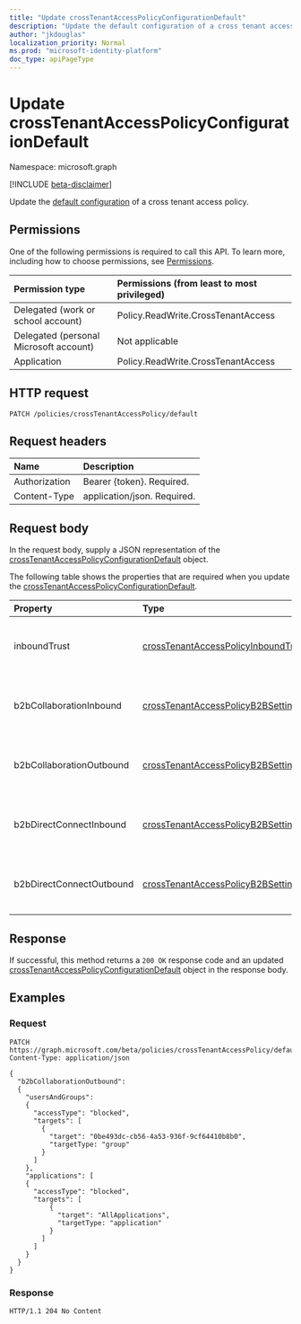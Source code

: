 ```yaml
---
title: "Update crossTenantAccessPolicyConfigurationDefault"
description: "Update the default configuration of a cross tenant access policy."
author: "jkdouglas"
localization_priority: Normal
ms.prod: "microsoft-identity-platform"
doc_type: apiPageType
---
```


# Update crossTenantAccessPolicyConfigurationDefault

Namespace: microsoft.graph

[!INCLUDE [beta-disclaimer](../../includes/beta-disclaimer.md)]

Update the [default configuration](../resources/crosstenantaccesspolicyconfigurationdefault.md) of a cross tenant access policy.

## Permissions

One of the following permissions is required to call this API. To learn more, including how to choose permissions, see [Permissions](/graph/permissions-reference).

|Permission type|Permissions (from least to most privileged)|
|:---|:---|
|Delegated (work or school account)|Policy.ReadWrite.CrossTenantAccess|
|Delegated (personal Microsoft account)|Not applicable|
|Application|Policy.ReadWrite.CrossTenantAccess|

## HTTP request

<!-- {
  "blockType": "ignored"
}
-->

``` http
PATCH /policies/crossTenantAccessPolicy/default
```

## Request headers

|Name|Description|
|:---|:---|
|Authorization|Bearer {token}. Required.|
|Content-Type|application/json. Required.|

## Request body

In the request body, supply a JSON representation of the [crossTenantAccessPolicyConfigurationDefault](../resources/crosstenantaccesspolicyconfigurationdefault.md) object.

The following table shows the properties that are required when you update the [crossTenantAccessPolicyConfigurationDefault](../resources/crosstenantaccesspolicyconfigurationdefault.md).

|Property|Type|Description|
|:---|:---|:---|
|inboundTrust|[crossTenantAccessPolicyInboundTrust](../resources/crosstenantaccesspolicyinboundtrust.md)|Determines the default configuration for trusting other conditional access claims from external Azure Active Directory organizations. Inherited from [crossTenantAccessPolicyConfigurationBase](../resources/crosstenantaccesspolicyconfigurationbase.md).|
|b2bCollaborationInbound|[crossTenantAccessPolicyB2BSetting](../resources/crosstenantaccesspolicyb2bsetting.md)|Defines your default configuration for users from other organizations accessing your resources via B2B collaboration. Inherited from [crossTenantAccessPolicyConfigurationBase](../resources/crosstenantaccesspolicyconfigurationbase.md).|
|b2bCollaborationOutbound|[crossTenantAccessPolicyB2BSetting](../resources/crosstenantaccesspolicyb2bsetting.md)|Defines your default configuration for users in your organization going outbound to access resources in another organization via B2B collaboration. Inherited from [crossTenantAccessPolicyConfigurationBase](../resources/crosstenantaccesspolicyconfigurationbase.md).|
|b2bDirectConnectInbound|[crossTenantAccessPolicyB2BSetting](../resources/crosstenantaccesspolicyb2bsetting.md)|Defines your default configuration for users from other organizations accessing your resources via B2B direct connect. Inherited from [crossTenantAccessPolicyConfigurationBase](../resources/crosstenantaccesspolicyconfigurationbase.md).|
|b2bDirectConnectOutbound|[crossTenantAccessPolicyB2BSetting](../resources/crosstenantaccesspolicyb2bsetting.md)|Defines your default configuration for users in your organization going outbound to access resources in another organization via B2B direct connect. Inherited from [crossTenantAccessPolicyConfigurationBase](../resources/crosstenantaccesspolicyconfigurationbase.md).|

## Response

If successful, this method returns a `200 OK` response code and an updated [crossTenantAccessPolicyConfigurationDefault](../resources/crosstenantaccesspolicyconfigurationdefault.md) object in the response body.

## Examples

### Request

<!-- {
  "blockType": "request",
  "name": "update_crosstenantaccesspolicyconfigurationdefault"
}
-->

``` http
PATCH https://graph.microsoft.com/beta/policies/crossTenantAccessPolicy/default
Content-Type: application/json

{
  "b2bCollaborationOutbound":
  {
    "usersAndGroups":
    {
      "accessType": "blocked",
      "targets": [
        {
          "target": "0be493dc-cb56-4a53-936f-9cf64410b8b0",
          "targetType: "group"
        }
      ]
    },
    "applications": [
    {
      "accessType": "blocked",
      "targets": [
          {
            "target": "AllApplications",
            "targetType: "application"
          }
        ]
      ]
    }
  }
}
```

### Response

<!-- {
  "blockType": "response",
  "truncated": true
}
-->

``` http
HTTP/1.1 204 No Content
```
